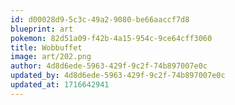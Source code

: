 ```yaml
---
id: d00028d9-5c3c-49a2-9080-be66aaccf7d8
blueprint: art
pokemon: 82d51a09-f42b-4a15-954c-9ce64cff3060
title: Wobbuffet
image: art/202.png
author: 4d8d6ede-5963-429f-9c2f-74b897007e0c
updated_by: 4d8d6ede-5963-429f-9c2f-74b897007e0c
updated_at: 1716642941
---
```

